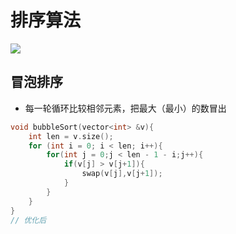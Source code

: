 # 排序算法

![](https://i.loli.net/2020/09/08/5AzZ7V8qg1ujhOf.png)


## 冒泡排序

+ 每一轮循环比较相邻元素，把最大（最小）的数冒出

~~~c++
void bubbleSort(vector<int> &v){
    int len = v.size();
    for (int i = 0; i < len; i++){
        for(int j = 0;j < len - 1 - i;j++){
            if(v[j] > v[j+1]){
                swap(v[j],v[j+1]);
            }
        }
    }  
}
// 优化后

~~~




